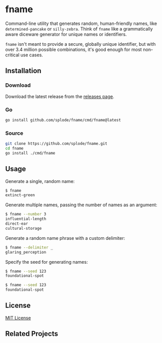 # fname

Command-line utility that generates random, human-friendly names, like `determined-pancake` or `silly-zebra`. Think of `fname` like a grammatically aware diceware generator for unique names or identifiers.

`fname` isn't meant to provide a secure, globally unique identifier, but with over 3.4 million possible combinations, it's good enough for most non-critical use cases.

## Installation

### Download

Download the latest release from the [releases page](https://github.com/Splode/fname/releases).

### Go

```sh
go install github.com/splode/fname/cmd/fname@latest
```

### Source

```sh
git clone https://github.com/splode/fname.git
cd fname
go install ./cmd/fname
```

## Usage
  
Generate a single, random name:

```sh
$ fname
extinct-green
```

Generate multiple names, passing the number of names as an argument:

```sh
$ fname --number 3
influential-length
direct-ear
cultural-storage
```

Generate a random name phrase with a custom delimiter:

```sh
$ fname --delimiter _
glaring_perception
```

Specify the seed for generating names:

```sh
$ fname --seed 123
foundational-spot

$ fname --seed 123
foundational-spot
```

## License

[MIT License](./LICENSE)

## Related Projects
